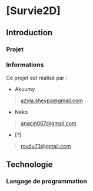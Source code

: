 # [Survie2D]
## Introduction
### Projet
### Informations
Ce projet est réalisé par :
* Akuumy
> <azyla.sheypa@gmail.com>
* Neko
> <anacin067@gmail.com>
* [?]
> <roydu73@gmail.com>
## Technologie
### Langage de programmation